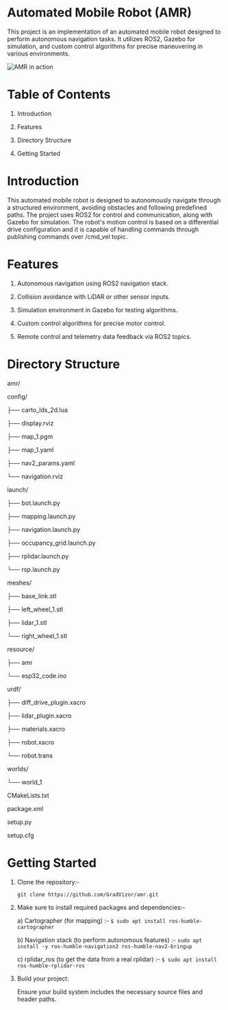 # Automated Mobile Robot (AMR)
This project is an implementation of an automated mobile robot designed to perform autonomous navigation tasks. It utilizes ROS2, Gazebo for simulation, and custom control algorithms for precise maneuvering in various environments.

![AMR in action](amr/resource/navigation.gif)

# Table of Contents
1) Introduction

2) Features

3) Directory Structure

4) Getting Started

# Introduction
This automated mobile robot is designed to autonomously navigate through a structured environment, avoiding obstacles and following predefined paths. The project uses ROS2 for control and communication, along with Gazebo for simulation. The robot's motion control is based on a differential drive configuration and it is capable of handling commands through publishing commands over /cmd_vel topic.

# Features
1) Autonomous navigation using ROS2 navigation stack.

2) Collision avoidance with LiDAR or other sensor inputs.

3) Simulation environment in Gazebo for testing algorithms.

4) Custom control algorithms for precise motor control.

5) Remote control and telemetry data feedback via ROS2 topics.

# Directory Structure
amr/

config/

├── carto_lds_2d.lua

├── display.rviz

├── map_1.pgm

├── map_1.yaml

├── nav2_params.yaml

└── navigation.rviz

launch/

├── bot.launch.py

├── mapping.launch.py

├── navigation.launch.py

├── occupancy_grid.launch.py

├── rplidar.launch.py

└── rsp.launch.py

meshes/

├── base_link.stl

├── left_wheel_1.stl

├── lidar_1.stl

└── right_wheel_1.stl

resource/

├── amr

└── esp32_code.ino

urdf/

├── diff_drive_plugin.xacro

├── lidar_plugin.xacro

├── materials.xacro

├── robot.xacro

└── robot.trans

worlds/

└── world_1

CMakeLists.txt

package.xml

setup.py

setup.cfg

# Getting Started
1) Clone the repository:-
   
   `git clone https://github.com/GradVizor/amr.git` 
   
2) Make sure to install required packages and dependencies:-
   
    a) Cartographer (for mapping) :- `$ sudo apt install ros-humble-cartographer`
   
    b) Navigation stack (to perform autonomous features) :- `sudo apt install -y ros-humble-navigation2 ros-humble-nav2-bringup`
    
    c) rplidar_ros (to get the data from a real rplidar) :- `$ sudo apt install ros-humble-rplidar-ros`
    
3) Build your project:
   
   Ensure your build system includes the necessary source files and header paths. 
   


